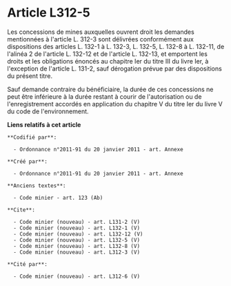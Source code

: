 # Article L312-5

Les concessions de mines auxquelles ouvrent droit les demandes mentionnées à l'article L. 312-3 sont délivrées conformément
aux dispositions des articles L. 132-1 à L. 132-3, L. 132-5, L. 132-8 à L. 132-11, de l'alinéa 2 de l'article L. 132-12 et de
l'article L. 132-13, et emportent les droits et les obligations énoncés au chapitre Ier du titre III du livre Ier, à
l'exception de l'article L. 131-2, sauf dérogation prévue par des dispositions du présent titre. 

Sauf demande contraire du bénéficiaire, la durée de ces concessions ne peut être inférieure à la durée restant à courir de
l'autorisation ou de l'enregistrement accordés en application du chapitre V du titre Ier du livre V du code de
l'environnement.

**Liens relatifs à cet article**

	**Codifié par**:

	  - Ordonnance n°2011-91 du 20 janvier 2011 - art. Annexe

	**Créé par**:

	  - Ordonnance n°2011-91 du 20 janvier 2011 - art. Annexe

	**Anciens textes**:

	  - Code minier - art. 123 (Ab)

	**Cite**:

	  - Code minier (nouveau) - art. L131-2 (V)
	  - Code minier (nouveau) - art. L132-1 (V)
	  - Code minier (nouveau) - art. L132-12 (V)
	  - Code minier (nouveau) - art. L132-5 (V)
	  - Code minier (nouveau) - art. L132-8 (V)
	  - Code minier (nouveau) - art. L312-3 (V)

	**Cité par**:

	  - Code minier (nouveau) - art. L312-6 (V)
